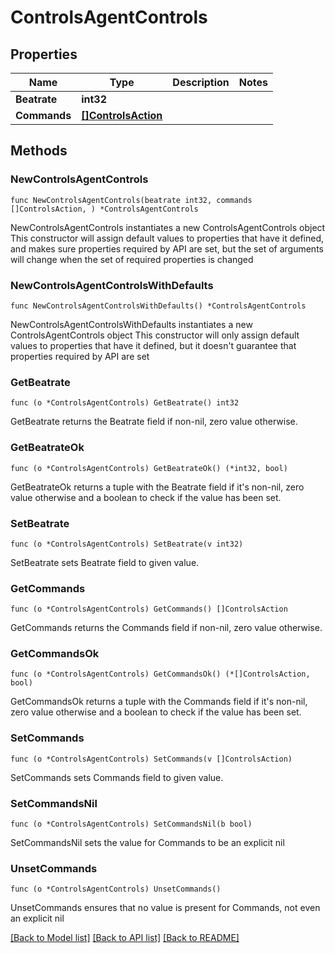 # ControlsAgentControls

## Properties

Name | Type | Description | Notes
------------ | ------------- | ------------- | -------------
**Beatrate** | **int32** |  | 
**Commands** | [**[]ControlsAction**](ControlsAction.md) |  | 

## Methods

### NewControlsAgentControls

`func NewControlsAgentControls(beatrate int32, commands []ControlsAction, ) *ControlsAgentControls`

NewControlsAgentControls instantiates a new ControlsAgentControls object
This constructor will assign default values to properties that have it defined,
and makes sure properties required by API are set, but the set of arguments
will change when the set of required properties is changed

### NewControlsAgentControlsWithDefaults

`func NewControlsAgentControlsWithDefaults() *ControlsAgentControls`

NewControlsAgentControlsWithDefaults instantiates a new ControlsAgentControls object
This constructor will only assign default values to properties that have it defined,
but it doesn't guarantee that properties required by API are set

### GetBeatrate

`func (o *ControlsAgentControls) GetBeatrate() int32`

GetBeatrate returns the Beatrate field if non-nil, zero value otherwise.

### GetBeatrateOk

`func (o *ControlsAgentControls) GetBeatrateOk() (*int32, bool)`

GetBeatrateOk returns a tuple with the Beatrate field if it's non-nil, zero value otherwise
and a boolean to check if the value has been set.

### SetBeatrate

`func (o *ControlsAgentControls) SetBeatrate(v int32)`

SetBeatrate sets Beatrate field to given value.


### GetCommands

`func (o *ControlsAgentControls) GetCommands() []ControlsAction`

GetCommands returns the Commands field if non-nil, zero value otherwise.

### GetCommandsOk

`func (o *ControlsAgentControls) GetCommandsOk() (*[]ControlsAction, bool)`

GetCommandsOk returns a tuple with the Commands field if it's non-nil, zero value otherwise
and a boolean to check if the value has been set.

### SetCommands

`func (o *ControlsAgentControls) SetCommands(v []ControlsAction)`

SetCommands sets Commands field to given value.


### SetCommandsNil

`func (o *ControlsAgentControls) SetCommandsNil(b bool)`

 SetCommandsNil sets the value for Commands to be an explicit nil

### UnsetCommands
`func (o *ControlsAgentControls) UnsetCommands()`

UnsetCommands ensures that no value is present for Commands, not even an explicit nil

[[Back to Model list]](../README.md#documentation-for-models) [[Back to API list]](../README.md#documentation-for-api-endpoints) [[Back to README]](../README.md)


